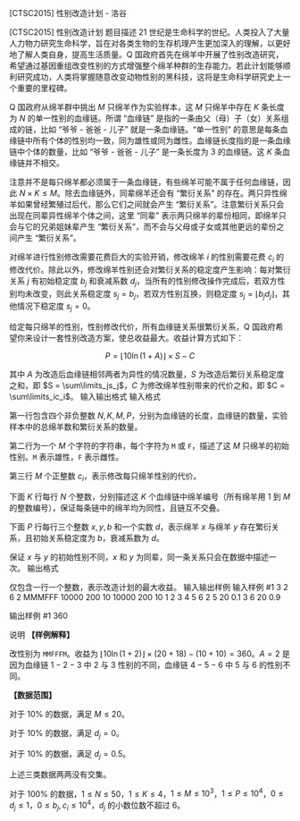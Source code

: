 



[CTSC2015] 性别改造计划 - 洛谷














[CTSC2015] 性别改造计划
题目描述
21 世纪是生命科学的世纪。人类投入了大量人力物力研究生命科学，旨在对各类生物的生存机理产生更加深入的理解，以更好地了解人类自身，提高生活质量。Q 国政府首先在绵羊中开展了性别改造研究，希望通过基因重组改变性别的方式增强整个绵羊种群的生存能力。若此计划能够顺利研究成功，人类将掌握随意改变动物性别的黑科技，这将是生命科学研究史上一个重要的里程碑。

Q 国政府从绵羊群中挑出 $M$ 只绵羊作为实验样本，这 $M$ 只绵羊中存在 $K$ 条长度为 $N$ 的单一性别的血缘链。所谓 “血缘链” 是指的一条由父（母）子（女）关系组成的链，比如 “爷爷 - 爸爸 - 儿子” 就是一条血缘链。“单一性别” 的意思是每条血缘链中所有个体的性别均一致，同为雄性或同为雌性。血缘链长度指的是一条血缘链中个体的数量，比如 “爷爷 - 爸爸 - 儿子” 是一条长度为 $3$ 的血缘链。这 $K$ 条血缘链并不相交。

注意并不是每只绵羊都必须属于一条血缘链，有些绵羊可能不属于任何血缘链，因此 $N\times K\leq M$。除去血缘链外，同辈绵羊还会有 “繁衍关系” 的存在。两只异性绵羊如果曾经繁殖过后代，那么它们之间就会产生 “繁衍关系”。注意繁衍关系只会出现在同辈异性绵羊个体之间，这里 “同辈” 表示两只绵羊的辈份相同，即绵羊只会与它的兄弟姐妹辈产生 “繁衍关系”，而不会与父母或子女或其他更远的辈份之间产生 “繁衍关系”。

对绵羊进行性别修改需要花费巨大的实验开销，修改绵羊 $i$ 的性别需要花费 $c_i$ 的修改代价。除此以外，修改绵羊性别还会对繁衍关系的稳定度产生影响：每对繁衍关系 $j$ 有初始稳定度 $b_j$ 和衰减系数 $d_j$，当所有的性别修改操作完成后，若双方性别均未改变，则此关系稳定度 $s_j = b_j$，若双方性别互换，则稳定度 $s_j = \lfloor b_jd_j\rfloor$，其他情况下稳定度 $s_j = 0$。

给定每只绵羊的性别，性别修改代价，所有血缘链关系很繁衍关系，Q 国政府希望你来设计一套性别改造方案，使总收益最大。收益计算方式如下：

$$
P = \lfloor 10 \ln(1 + A) \rfloor \times S - C
$$

其中 $A$ 为改造后血缘链相邻两者为异性的情况数量，$S$ 为改造后繁衍关系稳定度之和，即 $S = \sum\limits_js_j$，$C$ 为修改绵羊性别带来的代价之和，即 $C = \sum\limits_ic_i$。
输入输出格式
输入格式

第一行包含四个非负整数 $N, K, M, P$，分别为血缘链的长度，血缘链的数量，实验样本中的总绵羊数和繁衍关系的数量。

第二行为一个 $M$ 个字符的字符串，每个字符为 `M` 或 `F`，描述了这 $M$ 只绵羊的初始性别。`M` 表示雄性，`F` 表示雌性。

第三行 $M$ 个正整数 $c_i$，表示修改每只绵羊性别的代价。

下面 $K$ 行每行 $N$ 个整数，分别描述这 $K$ 个血缘链中绵羊编号（所有绵羊用 $1$ 到 $M$ 的整数编号），保证每条链中的绵羊均为同性，且链互不交叠。

下面 $P$ 行每行三个整数 $x, y, b$ 和一个实数 $d$，表示绵羊 $x$ 与绵羊 $y$ 存在繁衍关系，且初始关系稳定度为 $b$，衰减系数为 $d$。

保证 $x$ 与 $y$ 的初始性别不同，$x$ 和 $y$ 为同辈，同一条关系只会在数据中描述一次。
输出格式

仅包含一行一个整数，表示改造计划的最大收益。
输入输出样例
输入样例 #1
3 2 6 2
MMMFFF
10000 200 10 10000 200 10
1 2 3 
4 5 6 
2 5 20 0.1
3 6 20 0.9

输出样例 #1
360

说明
**【样例解释】**

改性别为 `MMFFFM`。收益为 $\lfloor 10 \ln(1 + 2) \rfloor \times(20 + 18) - (10 + 10) = 360$。$A = 2$ 是因为血缘链 $1 - 2 - 3$ 中 $2$ 与 $3$ 性别的不同，血缘链 $4 - 5 - 6$ 中 $5$ 与 $6$ 的性别不同。

**【数据范围】**

对于 $10\%$ 的数据，满足 $M\leq 20$。

对于 $10\%$ 的数据，满足 $d_j = 0$。

对于 $10\%$ 的数据，满足 $d_j = 0.5$。

上述三类数据两两没有交集。 

对于 $100\%$ 的数据，$1\leq N\leq 50$，$1\leq K\leq 4$，$1\leq M\leq 10 ^ 3$，$1\leq P\leq 10 ^ 4$，$0 \leq d_j\leq 1$，$0\leq b_j, c_i \le 10 ^ 4$，$d_j$ 的小数位数不超过 $6$。






